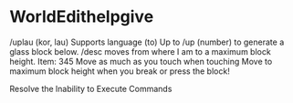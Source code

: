 # WorldEdithelpgive
/uplau (kor, lau) Supports language (to)  Up to /up (number) to generate a glass block below. /desc moves from where I am to a maximum block height.  Item: 345  Move as much as you touch when touching  Move to maximum block height when you break or press the block!

Resolve the lnability to Execute Commands
